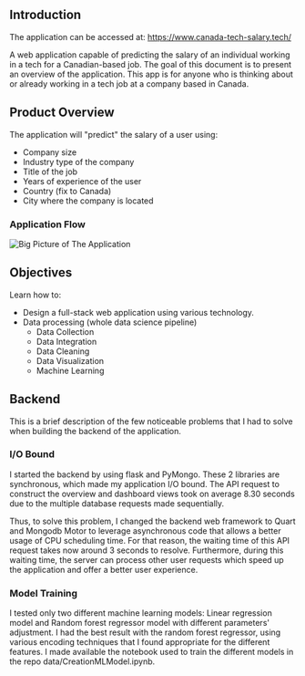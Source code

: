 ## Introduction
The application can be accessed at: https://www.canada-tech-salary.tech/

A web application capable of predicting the salary of an individual working in a tech for  a Canadian-based job.
The goal of this document is to present an overview of the application. This app is for anyone who is thinking about or already working in a tech job at a company based in Canada.

## Product Overview
The application will "predict" the salary of a user using:
- Company size
- Industry type of the company
- Title of the job
- Years of experience of the user
- Country (fix to Canada)
- City where the company is located

### Application Flow
![Big Picture of The Application](https://github.com/MounirAia/Canadian-Tech-Salary-Prediction-App/assets/86434940/f82d4cec-13bc-42db-b3a2-7e31a9b9b6d8)

## Objectives
Learn how to:
 - Design a full-stack web application using various technology.
 - Data processing (whole data science pipeline)
	 - Data Collection
	 - Data Integration
	 - Data Cleaning
	 - Data Visualization
	 - Machine Learning

## Backend
This is a brief description of the few noticeable problems that I had to solve when building the backend of the application.

### I/O Bound
I started the backend by using flask and PyMongo. These 2 libraries are synchronous, which made my application I/O bound. The API request to construct the overview and dashboard views took on average 8.30 seconds due to the multiple database requests made sequentially.

Thus, to solve this problem, I changed the backend web framework to Quart and Mongodb Motor to leverage asynchronous code that allows a better usage of CPU scheduling time. For that reason, the waiting time of this API request takes now around 3 seconds to resolve. Furthermore, during this waiting time, the server can process other user requests which speed up the application and offer a better user experience.

### Model Training

I tested only two different machine learning models: Linear regression model and Random forest regressor model with different parameters' adjustment. I had the best result with the random forest regressor, using various encoding techniques that I found appropriate for the different features. I made available the notebook used to train the different models in the repo data/CreationMLModel.ipynb.
